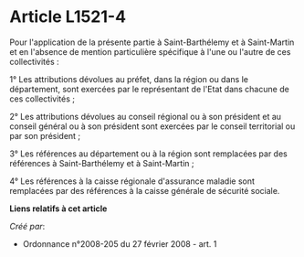 # Article L1521-4

Pour l'application de la présente partie à Saint-Barthélemy et à Saint-Martin et en l'absence de mention particulière
spécifique à l'une ou l'autre de ces collectivités :

1° Les attributions dévolues au préfet, dans la région ou dans le département, sont exercées par le représentant de l'Etat
dans chacune de ces collectivités ;

2° Les attributions dévolues au conseil régional ou à son président et au conseil général ou à son président sont exercées
par le conseil territorial ou par son président ;

3° Les références au département ou à la région sont remplacées par des références à Saint-Barthélemy et à Saint-Martin ;

4° Les références à la caisse régionale d'assurance maladie sont remplacées par des références à la caisse générale de
sécurité sociale.

**Liens relatifs à cet article**

_Créé par_:

  - Ordonnance n°2008-205 du 27 février 2008 - art. 1
